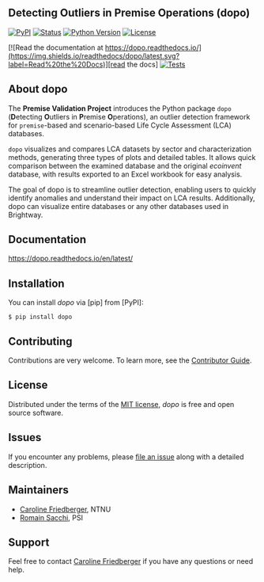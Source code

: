 ## Detecting Outliers in Premise Operations (dopo)

[![PyPI](https://img.shields.io/pypi/v/dopo.svg)][pypi status]
[![Status](https://img.shields.io/pypi/status/dopo.svg)][pypi status]
[![Python Version](https://img.shields.io/pypi/pyversions/dopo)][pypi status]
[![License](https://img.shields.io/pypi/l/dopo)][license]

[![Read the documentation at https://dopo.readthedocs.io/](https://img.shields.io/readthedocs/dopo/latest.svg?label=Read%20the%20Docs)][read the docs]
[![Tests](https://github.com/polca/dopo/actions/workflows/python-test.yml/badge.svg)][tests]

[pypi status]: https://pypi.org/project/dopo/
[read the docs]: https://dopo.readthedocs.io/
[tests]: https://github.com/cafriedb/dopo/actions?workflow=Tests
[codecov]: https://app.codecov.io/gh/cafriedb/dopo
[pre-commit]: https://github.com/pre-commit/pre-commit
[black]: https://github.com/psf/black

## About dopo
The **Premise Validation Project** introduces the Python package ``dopo`` 
(**D**etecting **O**utliers in **P**remise **O**perations), an outlier 
detection framework for ``premise``-based and scenario-based 
Life Cycle Assessment (LCA) databases.

``dopo`` visualizes and compares LCA datasets by sector and 
characterization methods, generating three types of plots and 
detailed tables. It allows quick comparison between the examined 
database and the original *ecoinvent* database, with results exported 
to an Excel workbook for easy analysis.

The goal of dopo is to streamline outlier detection, enabling users 
to quickly identify anomalies and understand their impact on LCA results. 
Additionally, dopo can visualize entire databases or any other 
databases used in Brightway.

## Documentation

https://dopo.readthedocs.io/en/latest/

## Installation

You can install _dopo_ via [pip] from [PyPI]:

```console
$ pip install dopo
```

## Contributing

Contributions are very welcome.
To learn more, see the [Contributor Guide][Contributor Guide].

## License

Distributed under the terms of the [MIT license][License],
_dopo_ is free and open source software.

## Issues

If you encounter any problems,
please [file an issue][Issue Tracker] along with a detailed description.


<!-- github-only -->

[License]: https://github.com/polca/dopo/blob/main/LICENSE
[Contributor Guide]: https://github.com/polca/dopo/blob/main/CONTRIBUTING.md
[Issue Tracker]: https://github.com/polca/dopo/issues

## Maintainers

- [Caroline Friedberger](cafriedb@stud.ntnu.no), NTNU
- [Romain Sacchi](romain.sacchi@psi.ch), PSI

## Support

Feel free to contact [Caroline Friedberger](cafriedb@stud.ntnu.no) if 
you have any questions or need help.
